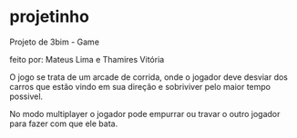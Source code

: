# projetinho
 
Projeto de 3bim - Game

feito por: Mateus Lima e Thamires Vitória

O jogo se trata de um arcade de corrida, onde o jogador deve desviar dos carros que estão vindo em sua direção e sobriviver pelo maior tempo possivel. 

No modo multiplayer o jogador pode empurrar ou travar o outro jogador para fazer com que ele bata.

